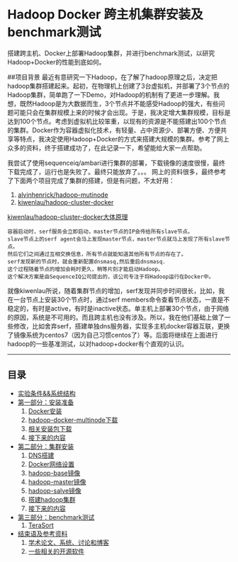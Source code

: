 # Hadoop Docker 跨主机集群安装及benchmark测试
搭建跨主机、Docker上部署Hadoop集群，并进行benchmark测试，以研究Hadoop+Docker的性能到底如何。

##项目背景
最近有意研究一下Hadoop，在了解了hadoop原理之后，决定把hadoop集群搭建起来。起初，在物理机上创建了3台虚拟机，并部署了3个节点的Hadoop集群，简单跑了一下Demo，对Hadoop的机制有了更进一步理解。我想，既然Hadoop是为大数据而生，3个节点并不能感受Hadoop的强大，有些问题可能只会在集群规模上来的时候才会出现。于是，我决定增大集群规模，目标是达到100个节点。考虑到虚拟机比较笨重，以现有的资源是不能搭建出100个节点的集群。Docker作为容器虚拟化技术，有轻量、占中资源少、部署方便、方便共享等特点，我决定使用Hadoop+Docker的方式来搭建大规模的集群。参考了网上众多的资料，终于搭建成功了，在此记录一下，希望能给大家一点帮助。

我尝试了使用sequenceiq/ambari进行集群的部署，下载镜像的速度很慢，最终下载完成了，运行也是失败了。最终只能放弃了。。。
网上的资料很多，最终参考了下面两个项目完成了集群的搭建，但是有问题，不太好用：

1. [alvinhenrick/hadoop-mutinode](https://github.com/alvinhenrick/hadoop-mutinode)
1. [kiwenlau/hadoop-cluster-docker](https://github.com/kiwenlau/hadoop-cluster-docker)

[kiwenlau/hadoop-cluster-docker大体原理](http://kiwenlau.com/2015/06/08/150608-hadoop-cluster-docker/)
```
容器启动时，serf服务会立即启动，master节点的IP会传给所有slave节点。
slave节点上的serf agent会马上发现master节点，master节点就马上发现了所有slave节点。
然后它们之间通过互相交换信息，所有节点就能知道其他所有节点的存在了。
serf发现新的节点时，就会重新配置dnsmasq,然后重启dnsmasq.
这个过程随着节点的增加会耗时更久，稍等片刻才能启动Hadoop。
这个解决方案是由SequenceIQ公司提出的，该公司专注于将Hadoop运行在Docker中。
```

就像kiwenlau所说，随着集群节点的增加，serf发现并同步时间很长，比如，我在一台节点上安装30个节点时，通过serf members命令查看节点状态，一直是不稳定的，有时是active，有时是inactive状态。单主机上部署30个节点，由于网络的原因，系统是不可用的。而且跨主机也没有涉及。所以，我在他们基础上做了一些修改，比如舍弃serf，搭建单独dns服务器，实现多主机docker容器互联，更换了镜像系统为centos7（因为自己习惯centos了）等。后面将继续在上面进行hadoop的一些基准测试，以对hadoop+docker有个直观的认识。

-----------------

目录
-----------------
- [实验条件&&系统结构](part1-what-is-a-log.md)
- [第一部分：安装准备](part1-what-is-a-log.md)
    1. [Docker安装](part1-what-is-a-log.md#数据库中的日志)
    1. [hadoop-docker-multinode下载](part1-what-is-a-log.md#变更日志changelog101表与事件的二象性duality)
    2. [相关安装包下载](part1-what-is-a-log.md#变更日志changelog101表与事件的二象性duality)
    1. [接下来的内容](part1-what-is-a-log.md#接下来的内容)
- [第二部分：集群安装](part2-data-integration.md)
    1. [DNS搭建](part2-data-integration.md#数据集成两个难题)
    1. [Docker网络设置](part2-data-integration.md#日志结构化的log-structured数据流)
    1. [hadoop-base镜像](part2-data-integration.md#在linkedin)
    1. [hadoop-master镜像](part2-data-integration.md#etl与数据仓库的关系)
    1. [hadoop-salve镜像](part2-data-integration.md#日志文件与事件)
    1. [搭建hadoop集群](part2-data-integration.md#构建可伸缩的日志)
    2. [接下来的内容](part1-what-is-a-log.md#接下来的内容)
- [第三部分：benchmark测试](part3-logs-and-real-time-stream-processing.md)
    1. [TeraSort](part3-logs-and-real-time-stream-processing.md#数据流图data-flow-graphs)
- [结束语及参考资料](the-end.md)
    1. [学术论文、系统、讨论和博客](the-end.md#学术论文系统讨论和博客)
    1. [一些相关的开源软件](the-end.md#一些相关的开源软件)


